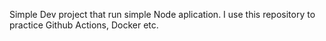 Simple Dev project that run simple Node aplication.
I use this repository to practice Github Actions, Docker etc.
